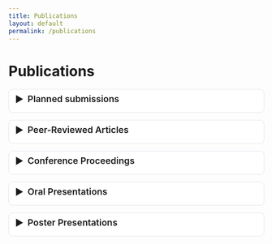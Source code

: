 ```yaml
---
title: Publications
layout: default
permalink: /publications
---
```


# Publications

<style>
/* Simple dropdown styling (safe for GitHub Pages) */
.pub-accordion details {
  border: 1px solid #e5e7eb; /* Tailwind gray-200-ish */
  border-radius: 8px;
  margin: 0 0 14px 0;
  padding: 0.25rem 0.75rem 0.75rem 0.75rem;
  background: #fff;
}
.pub-accordion summary {
  cursor: pointer;
  list-style: none; /* hide default marker in some browsers */
  font-weight: 600;
  font-size: 1.1rem;
  padding: 0.25rem 0;
  display: flex;
  align-items: center;
  gap: .5rem;
}
.pub-accordion summary::-webkit-details-marker { display: none; }
.pub-accordion .caret {
  transition: transform .2s ease;
  display: inline-block;
}
.pub-accordion details[open] .caret {
  transform: rotate(90deg);
}
.pub-list { margin: .25rem 0 .25rem 1.25rem; }
.pub-item { margin-bottom: .75rem; }
.pub-title a { text-decoration: none; }
.pub-title em { font-style: italic; }
.pub-authors { color: #374151; /* gray-700 */ font-size: .95rem; margin-top: .2rem; }
.pub-meta { color: #6b7280; /* gray-500 */ font-size: .9rem; margin-top: .2rem; }
</style>

<div class="pub-accordion">

<!-- ===================== Planned submissions ===================== -->
<details>
  <summary><span class="caret">▶</span> Planned submissions</summary>
  <ol class="pub-list">
  {% for pub in site.data.publications_recent %}
    <li class="pub-item">
      <div class="pub-title">
        {% if pub.link %}
          <a href="{{ pub.link }}" target="_blank" rel="noopener"><em>{{ pub.title }}</em></a>
        {% elsif pub.doi %}
          <a href="https://doi.org/{{ pub.doi | strip }}" target="_blank" rel="noopener"><em>{{ pub.title }}</em></a>
        {% else %}
          <em>{{ pub.title }}</em>
        {% endif %}
      </div>

      <div class="pub-authors">{{ pub.authors }}</div>

      {%- assign parts = "" -%}
      {%- if pub.journal -%}{%- assign parts = parts | append: "<em>" | append: pub.journal | append: "</em>" -%}{%- endif -%}
      {%- if pub.year -%}{%- if parts != "" -%}{%- assign parts = parts | append: ", " -%}{%- endif -%}{%- assign parts = parts | append: pub.year -%}{%- endif -%}
      {%- if pub.volume -%}{%- if parts != "" -%}{%- assign parts = parts | append: ", " -%}{%- endif -%}{%- assign parts = parts | append: pub.volume -%}{%- if pub.issue -%}{%- assign parts = parts | append: " (" | append: pub.issue | append: ")" -%}{%- endif -%}{%- endif -%}
      {%- if pub.pages -%}{%- if parts != "" -%}{%- assign parts = parts | append: ", " -%}{%- endif -%}{%- assign parts = parts | append: pub.pages -%}{%- endif -%}
      {%- if pub.doi -%}{%- if parts != "" -%}{%- assign parts = parts | append: " • " -%}{%- endif -%}{%- assign parts = parts | append: '<a href="https://doi.org/' | append: pub.doi | append: '" target="_blank" rel="noopener">doi:' | append: pub.doi | append: '</a>' -%}{%- endif -%}
      {%- if pub.link and (pub.doi == nil or pub.doi == '') -%}{%- if parts != "" -%}{%- assign parts = parts | append: " • " -%}{%- endif -%}{%- assign parts = parts | append: '<a href="' | append: pub.link | append: '" target="_blank" rel="noopener">link</a>' -%}{%- endif -%}
      {%- if pub.note -%}{%- if parts != "" -%}{%- assign parts = parts | append: " • " -%}{%- endif -%}{%- assign parts = parts | append: pub.note -%}{%- endif -%}

      <div class="pub-meta">{{ parts }}</div>
    </li>
  {% endfor %}
  </ol>
</details>

<!-- ===================== Peer-Reviewed Articles ===================== -->
<details>
  <summary><span class="caret">▶</span> Peer-Reviewed Articles</summary>
  <ol class="pub-list">
  {% for pub in site.data.publications_peerreviewed %}
    <li class="pub-item">
      <div class="pub-title">
        {% if pub.link %}
          <a href="{{ pub.link }}" target="_blank" rel="noopener"><em>{{ pub.title }}</em></a>
        {% elsif pub.doi %}
          <a href="https://doi.org/{{ pub.doi | strip }}" target="_blank" rel="noopener"><em>{{ pub.title }}</em></a>
        {% else %}
          <em>{{ pub.title }}</em>
        {% endif %}
      </div>

      <div class="pub-authors">{{ pub.authors }}</div>

      {%- assign parts = "" -%}
      {%- if pub.journal -%}{%- assign parts = parts | append: "<em>" | append: pub.journal | append: "</em>" -%}{%- endif -%}
      {%- if pub.year -%}{%- if parts != "" -%}{%- assign parts = parts | append: ", " -%}{%- endif -%}{%- assign parts = parts | append: pub.year -%}{%- endif -%}
      {%- if pub.volume -%}{%- if parts != "" -%}{%- assign parts = parts | append: ", " -%}{%- endif -%}{%- assign parts = parts | append: pub.volume -%}{%- if pub.issue -%}{%- assign parts = parts | append: " (" | append: pub.issue | append: ")" -%}{%- endif -%}{%- endif -%}
      {%- if pub.pages -%}{%- if parts != "" -%}{%- assign parts = parts | append: ", " -%}{%- endif -%}{%- assign parts = parts | append: pub.pages -%}{%- endif -%}
      {%- if pub.doi -%}{%- if parts != "" -%}{%- assign parts = parts | append: " • " -%}{%- endif -%}{%- assign parts = parts | append: '<a href="https://doi.org/' | append: pub.doi | append: '" target="_blank" rel="noopener">doi:' | append: pub.doi | append: '</a>' -%}{%- endif -%}
      {%- if pub.link and (pub.doi == nil or pub.doi == '') -%}{%- if parts != "" -%}{%- assign parts = parts | append: " • " -%}{%- endif -%}{%- assign parts = parts | append: '<a href="' | append: pub.link | append: '" target="_blank" rel="noopener">link</a>' -%}{%- endif -%}
      {%- if pub.note -%}{%- if parts != "" -%}{%- assign parts = parts | append: " • " -%}{%- endif -%}{%- assign parts = parts | append: pub.note -%}{%- endif -%}

      <div class="pub-meta">{{ parts }}</div>
    </li>
  {% endfor %}
  </ol>
</details>

<!-- ===================== Conference Proceedings ===================== -->
<details>
  <summary><span class="caret">▶</span> Conference Proceedings</summary>
  <ol class="pub-list">
  {% for pub in site.data.publications_conference %}
    <li class="pub-item">
      <div class="pub-title">
        {% if pub.link %}
          <a href="{{ pub.link }}" target="_blank" rel="noopener"><em>{{ pub.title }}</em></a>
        {% elsif pub.doi %}
          <a href="https://doi.org/{{ pub.doi | strip }}" target="_blank" rel="noopener"><em>{{ pub.title }}</em></a>
        {% else %}
          <em>{{ pub.title }}</em>
        {% endif %}
      </div>

      <div class="pub-authors">{{ pub.authors }}</div>

      {%- assign parts = "" -%}
      {%- if pub.journal -%}{%- assign parts = parts | append: "<em>" | append: pub.journal | append: "</em>" -%}{%- endif -%}
      {%- if pub.year -%}{%- if parts != "" -%}{%- assign parts = parts | append: ", " -%}{%- endif -%}{%- assign parts = parts | append: pub.year -%}{%- endif -%}
      {%- if pub.volume -%}{%- if parts != "" -%}{%- assign parts = parts | append: ", " -%}{%- endif -%}{%- assign parts = parts | append: pub.volume -%}{%- if pub.issue -%}{%- assign parts = parts | append: " (" | append: pub.issue | append: ")" -%}{%- endif -%}{%- endif -%}
      {%- if pub.pages -%}{%- if parts != "" -%}{%- assign parts = parts | append: ", " -%}{%- endif -%}{%- assign parts = parts | append: pub.pages -%}{%- endif -%}
      {%- if pub.doi -%}{%- if parts != "" -%}{%- assign parts = parts | append: " • " -%}{%- endif -%}{%- assign parts = parts | append: '<a href="https://doi.org/' | append: pub.doi | append: '" target="_blank" rel="noopener">doi:' | append: pub.doi | append: '</a>' -%}{%- endif -%}
      {%- if pub.link and (pub.doi == nil or pub.doi == '') -%}{%- if parts != "" -%}{%- assign parts = parts | append: " • " -%}{%- endif -%}{%- assign parts = parts | append: '<a href="' | append: pub.link | append: '" target="_blank" rel="noopener">link</a>' -%}{%- endif -%}
      {%- if pub.note -%}{%- if parts != "" -%}{%- assign parts = parts | append: " • " -%}{%- endif -%}{%- assign parts = parts | append: pub.note -%}{%- endif -%}

      <div class="pub-meta">{{ parts }}</div>
    </li>
  {% endfor %}
  </ol>
</details>

<!-- ===================== Oral Presentations ===================== -->
<details>
  <summary><span class="caret">▶</span> Oral Presentations</summary>
  <ol class="pub-list">
  {% for pub in site.data.publications_oral %}
    <li class="pub-item">
      <div class="pub-title">
        {% if pub.link %}
          <a href="{{ pub.link }}" target="_blank" rel="noopener"><em>{{ pub.title }}</em></a>
        {% elsif pub.doi %}
          <a href="https://doi.org/{{ pub.doi | strip }}" target="_blank" rel="noopener"><em>{{ pub.title }}</em></a>
        {% else %}
          <em>{{ pub.title }}</em>
        {% endif %}
      </div>

      <div class="pub-authors">{{ pub.authors }}</div>

      {%- assign parts = "" -%}
      {%- if pub.journal -%}{%- assign parts = parts | append: "<em>" | append: pub.journal | append: "</em>" -%}{%- endif -%}
      {%- if pub.year -%}{%- if parts != "" -%}{%- assign parts = parts | append: ", " -%}{%- endif -%}{%- assign parts = parts | append: pub.year -%}{%- endif -%}
      {%- if pub.volume -%}{%- if parts != "" -%}{%- assign parts = parts | append: ", " -%}{%- endif -%}{%- assign parts = parts | append: pub.volume -%}{%- if pub.issue -%}{%- assign parts = parts | append: " (" | append: pub.issue | append: ")" -%}{%- endif -%}{%- endif -%}
      {%- if pub.pages -%}{%- if parts != "" -%}{%- assign parts = parts | append: ", " -%}{%- endif -%}{%- assign parts = parts | append: pub.pages -%}{%- endif -%}
      {%- if pub.doi -%}{%- if parts != "" -%}{%- assign parts = parts | append: " • " -%}{%- endif -%}{%- assign parts = parts | append: '<a href="https://doi.org/' | append: pub.doi | append: '" target="_blank" rel="noopener">doi:' | append: pub.doi | append: '</a>' -%}{%- endif -%}
      {%- if pub.link and (pub.doi == nil or pub.doi == '') -%}{%- if parts != "" -%}{%- assign parts = parts | append: " • " -%}{%- endif -%}{%- assign parts = parts | append: '<a href="' | append: pub.link | append: '" target="_blank" rel="noopener">link</a>' -%}{%- endif -%}
      {%- if pub.note -%}{%- if parts != "" -%}{%- assign parts = parts | append: " • " -%}{%- endif -%}{%- assign parts = parts | append: pub.note -%}{%- endif -%}

      <div class="pub-meta">{{ parts }}</div>
    </li>
  {% endfor %}
  </ol>
</details>

<!-- ===================== Poster Presentations ===================== -->
<details>
  <summary><span class="caret">▶</span> Poster Presentations</summary>
  <ol class="pub-list">
  {% for pub in site.data.publications_poster %}
    <li class="pub-item">
      <div class="pub-title">
        {% if pub.link %}
          <a href="{{ pub.link }}" target="_blank" rel="noopener"><em>{{ pub.title }}</em></a>
        {% elsif pub.doi %}
          <a href="https://doi.org/{{ pub.doi | strip }}" target="_blank" rel="noopener"><em>{{ pub.title }}</em></a>
        {% else %}
          <em>{{ pub.title }}</em>
        {% endif %}
      </div>

      <div class="pub-authors">{{ pub.authors }}</div>

      {%- assign parts = "" -%}
      {%- if pub.journal -%}{%- assign parts = parts | append: "<em>" | append: pub.journal | append: "</em>" -%}{%- endif -%}
      {%- if pub.year -%}{%- if parts != "" -%}{%- assign parts = parts | append: ", " -%}{%- endif -%}{%- assign parts = parts | append: pub.year -%}{%- endif -%}
      {%- if pub.volume -%}{%- if parts != "" -%}{%- assign parts = parts | append: ", " -%}{%- endif -%}{%- assign parts = parts | append: pub.volume -%}{%- if pub.issue -%}{%- assign parts = parts | append: " (" | append: pub.issue | append: ")" -%}{%- endif -%}{%- endif -%}
      {%- if pub.pages -%}{%- if parts != "" -%}{%- assign parts = parts | append: ", " -%}{%- endif -%}{%- assign parts = parts | append: pub.pages -%}{%- endif -%}
      {%- if pub.doi -%}{%- if parts != "" -%}{%- assign parts = parts | append: " • " -%}{%- endif -%}{%- assign parts = parts | append: '<a href="https://doi.org/' | append: pub.doi | append: '" target="_blank" rel="noopener">doi:' | append: pub.doi | append: '</a>' -%}{%- endif -%}
      {%- if pub.link and (pub.doi == nil or pub.doi == '') -%}{%- if parts != "" -%}{%- assign parts = parts | append: " • " -%}{%- endif -%}{%- assign parts = parts | append: '<a href="' | append: pub.link | append: '" target="_blank" rel="noopener">link</a>' -%}{%- endif -%}
      {%- if pub.note -%}{%- if parts != "" -%}{%- assign parts = parts | append: " • " -%}{%- endif -%}{%- assign parts = parts | append: pub.note -%}{%- endif -%}

      <div class="pub-meta">{{ parts }}</div>
    </li>
  {% endfor %}
  </ol>
</details>

</div>
